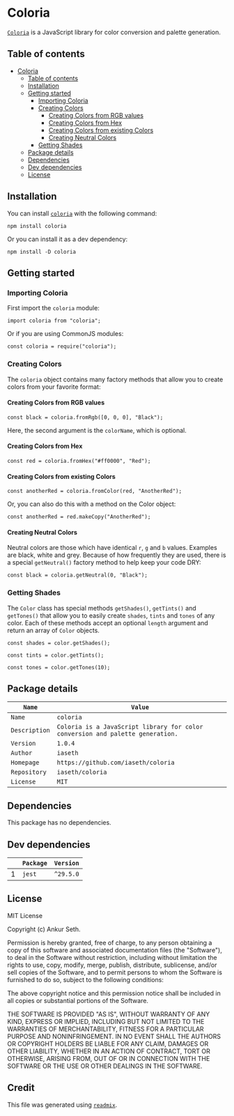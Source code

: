 
# Coloria
[`Coloria`](https://www.npmjs.com/package/coloria) is a JavaScript library for color conversion and palette generation.


## Table of contents
* [Coloria](#coloria)
    * [Table of contents](#table-of-contents)
    * [Installation](#installation)
    * [Getting started](#getting-started)
        * [Importing Coloria](#importing-coloria)
        * [Creating Colors](#creating-colors)
            * [Creating Colors from RGB values](#creating-colors-from-rgb-values)
            * [Creating Colors from Hex](#creating-colors-from-hex)
            * [Creating Colors from existing Colors](#creating-colors-from-existing-colors)
            * [Creating Neutral Colors](#creating-neutral-colors)
        * [Getting Shades](#getting-shades)
    * [Package details](#package-details)
    * [Dependencies](#dependencies)
    * [Dev dependencies](#dev-dependencies)
    * [License](#license)


## Installation
You can install [`coloria`](https://www.npmjs.com/package/coloria) with the following command:
```
npm install coloria
```
Or you can install it as a dev dependency:
```
npm install -D coloria
```


## Getting started

### Importing Coloria
First import the `coloria` module:
```
import coloria from "coloria";
```

Or if you are using CommonJS modules:
```
const coloria = require("coloria");
```

### Creating Colors
The `coloria` object contains many factory methods that allow you to create colors from your favorite format:

#### Creating Colors from RGB values
```
const black = coloria.fromRgb([0, 0, 0], "Black");
```
Here, the second argument is the `colorName`, which is optional.

#### Creating Colors from Hex
```
const red = coloria.fromHex("#ff0000", "Red");
```

#### Creating Colors from existing Colors
```
const anotherRed = coloria.fromColor(red, "AnotherRed");
```
Or, you can also do this with a method on the Color object:
```
const anotherRed = red.makeCopy("AnotherRed");
```

#### Creating Neutral Colors
Neutral colors are those which have identical `r`, `g` and `b` values.
Examples are black, white and grey.
Because of how frequently they are used, there is a special `getNeutral()` factory method to help keep your code DRY:
```
const black = coloria.getNeutral(0, "Black");
```


### Getting Shades
The `Color` class has special methods `getShades()`, `getTints()` and `getTones()` that allow you to easily create `shades`, `tints` and `tones` of any color.
Each of these methods accept an optional `length` argument and return an array of `Color` objects.
```
const shades = color.getShades();
```
```
const tints = color.getTints();
```
```
const tones = color.getTones(10);
```



## Package details
| `Name`        | `Value`                                                                        |
| ------------- | ------------------------------------------------------------------------------ |
| `Name`        | `coloria`                                                                      |
| `Description` | `Coloria is a JavaScript library for color conversion and palette generation.` |
| `Version`     | `1.0.4`                                                                        |
| `Author`      | `iaseth`                                                                       |
| `Homepage`    | `https://github.com/iaseth/coloria`                                            |
| `Repository`  | `iaseth/coloria`                                                               |
| `License`     | `MIT`                                                                          |



## Dependencies
This package has no dependencies.


## Dev dependencies
|     | `Package`   | `Version`   |
| --- | ----------- | ----------- |
| 1   | `jest`      | `^29.5.0`   |



## License
MIT License

Copyright (c) Ankur Seth.

Permission is hereby granted, free of charge, to any person obtaining a copy
of this software and associated documentation files (the "Software"), to deal
in the Software without restriction, including without limitation the rights
to use, copy, modify, merge, publish, distribute, sublicense, and/or sell
copies of the Software, and to permit persons to whom the Software is
furnished to do so, subject to the following conditions:

The above copyright notice and this permission notice shall be included in all
copies or substantial portions of the Software.

THE SOFTWARE IS PROVIDED "AS IS", WITHOUT WARRANTY OF ANY KIND, EXPRESS OR
IMPLIED, INCLUDING BUT NOT LIMITED TO THE WARRANTIES OF MERCHANTABILITY,
FITNESS FOR A PARTICULAR PURPOSE AND NONINFRINGEMENT. IN NO EVENT SHALL THE
AUTHORS OR COPYRIGHT HOLDERS BE LIABLE FOR ANY CLAIM, DAMAGES OR OTHER
LIABILITY, WHETHER IN AN ACTION OF CONTRACT, TORT OR OTHERWISE, ARISING FROM,
OUT OF OR IN CONNECTION WITH THE SOFTWARE OR THE USE OR OTHER DEALINGS IN THE
SOFTWARE.


## Credit

This file was generated using [`readmix`](https://github.com/iaseth/readmix).


